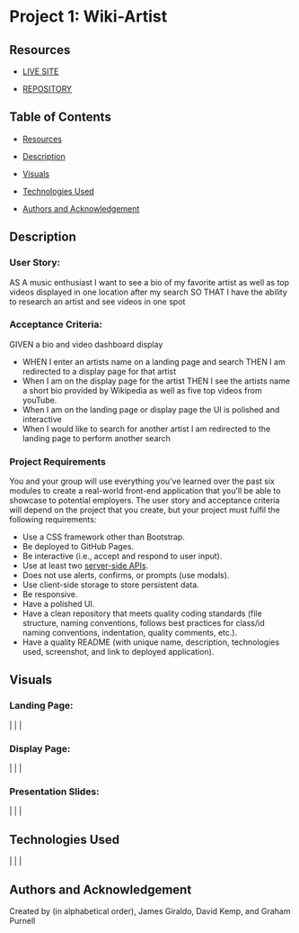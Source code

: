 # Project 1: Wiki-Artist

## Resources

- [LIVE SITE](https://N3330.github.io/weather-dashboard/)

- [REPOSITORY](https://github.com/N3330/wiki-artist)

## Table of Contents

- [Resources](#resources)

- [Description](#description)

- [Visuals](#visuals)

- [Technologies Used](#technologies-used)

- [Authors and Acknowledgement](#authors-and-acknowledgement)

## Description

### User Story:
AS A music enthusiast
I want to see a bio of my favorite artist as well as top videos displayed in one location after my search
SO THAT I have the ability to research an artist and see videos in one spot

### Acceptance Criteria:
GIVEN a bio and video dashboard display

- WHEN I enter an artists name on a landing page and search THEN I am redirected to a display page for that artist
- When I am on the display page for the artist THEN I see the artists name a short bio provided by Wikipedia as well as five top videos from youTube.  
- When I am on the landing page or display page the UI is polished and interactive
- When I would like to search for another artist I am redirected to the landing page to perform another search

### Project Requirements

You and your group will use everything you’ve learned over the past six modules to create a real-world front-end application that you’ll be able to showcase to potential employers. The user story and acceptance criteria will depend on the project that you create, but your project must fulfil the following requirements:

- Use a CSS framework other than Bootstrap.
- Be deployed to GitHub Pages.
- Be interactive (i.e., accept and respond to user input).
- Use at least two [server-side APIs](https://coding-boot-camp.github.io/full-stack/apis/api-resources).
- Does not use alerts, confirms, or prompts (use modals).
- Use client-side storage to store persistent data.
- Be responsive.
- Have a polished UI.
- Have a clean repository that meets quality coding standards (file structure, naming conventions, follows best practices for class/id naming conventions, indentation, quality comments, etc.).
- Have a quality README (with unique name, description, technologies used, screenshot, and link to deployed application).

## Visuals
### Landing Page:
|
|
|
### Display Page:
|
|
|
### Presentation Slides:
|
|
|
## Technologies Used 
|
|
|
## Authors and Acknowledgement
Created by (in alphabetical order), James Giraldo, David Kemp, and Graham Purnell 
